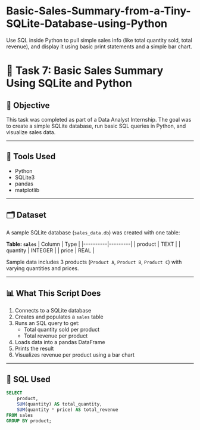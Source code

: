 # Basic-Sales-Summary-from-a-Tiny-SQLite-Database-using-Python
Use SQL inside Python to pull simple sales info (like total quantity sold, total revenue), and display it using basic print statements and a simple bar chart.
# 🛒 Task 7: Basic Sales Summary Using SQLite and Python

## 📌 Objective
This task was completed as part of a Data Analyst Internship. The goal was to create a simple SQLite database, run basic SQL queries in Python, and visualize sales data.

---

## 🧰 Tools Used
- Python
- SQLite3
- pandas
- matplotlib

---

## 🗂️ Dataset
A sample SQLite database (`sales_data.db`) was created with one table:

**Table: `sales`**
| Column   | Type    |
|----------|---------|
| product  | TEXT    |
| quantity | INTEGER |
| price    | REAL    |

Sample data includes 3 products (`Product A`, `Product B`, `Product C`) with varying quantities and prices.

---

## 📊 What This Script Does
1. Connects to a SQLite database
2. Creates and populates a `sales` table
3. Runs an SQL query to get:
   - Total quantity sold per product
   - Total revenue per product
4. Loads data into a pandas DataFrame
5. Prints the result
6. Visualizes revenue per product using a bar chart

---

## 🧠 SQL Used
```sql
SELECT 
    product, 
    SUM(quantity) AS total_quantity, 
    SUM(quantity * price) AS total_revenue
FROM sales
GROUP BY product;


